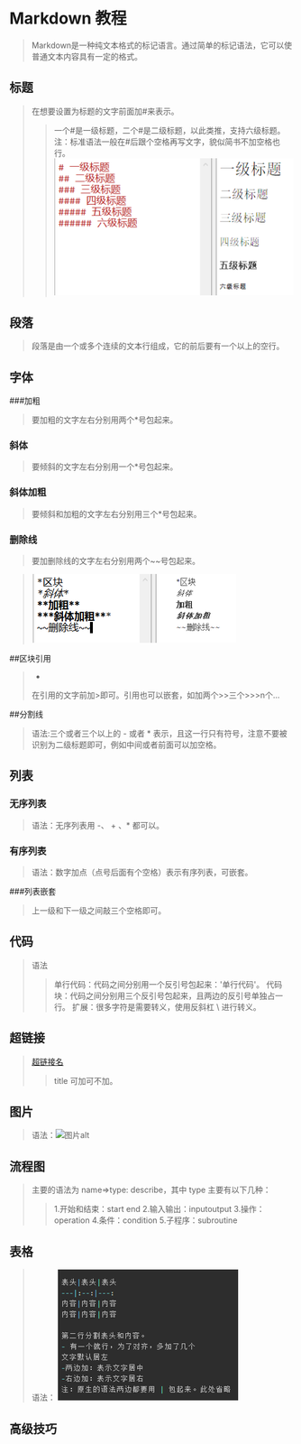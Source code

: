 # Markdown 教程
>Markdown是一种纯文本格式的标记语言。通过简单的标记语法，它可以使普通文本内容具有一定的格式。

## 标题
> 在想要设置为标题的文字前面加#来表示。
>> 一个#是一级标题，二个#是二级标题，以此类推，支持六级标题。
>> 注：标准语法一般在#后跟个空格再写文字，貌似简书不加空格也行。
>![标题](https://github.com/Becky-nuo/git-test/blob/master/images/Markdown/001.png)

## 段落
>段落是由一个或多个连续的文本行组成，它的前后要有一个以上的空行。

## 字体
###加粗
>要加粗的文字左右分别用两个*号包起来。

### 斜体
>要倾斜的文字左右分别用一个*号包起来。

### 斜体加粗
>要倾斜和加粗的文字左右分别用三个*号包起来。

### 删除线
> 要加删除线的文字左右分别用两个~~号包起来。

>![字体](https://github.com/Becky-nuo/git-test/blob/master/images/Markdown/003.png)

##区块引用
> *
> 在引用的文字前加>即可。引用也可以嵌套，如加两个>>三个>>>n个...


##分割线
> 语法:三个或者三个以上的 - 或者 * 表示，且这一行只有符号，注意不要被识别为二级标题即可，例如中间或者前面可以加空格。

## 列表
### 无序列表
>语法：无序列表用 -、 + 、* 都可以。

### 有序列表
> 语法：数字加点（点号后面有个空格）表示有序列表，可嵌套。

###列表嵌套
> 上一级和下一级之间敲三个空格即可。

## 代码
> 语法
>> 单行代码：代码之间分别用一个反引号包起来：'单行代码'。
>> 代码块：代码之间分别用三个反引号包起来，且两边的反引号单独占一行。
>> 扩展：很多字符是需要转义，使用反斜杠 \ 进行转义。

## 超链接
>[超链接名](超链接地址“超链接title”)
>>title 可加可不加。

## 图片
> 语法：![图片alt](图片地址)

## 流程图
>主要的语法为 name=>type: describe，其中 type 主要有以下几种：
>>1.开始和结束：start end
>>2.输入输出：inputoutput
>>3.操作：operation
>>4.条件：condition
>>5.子程序：subroutine
## 表格
>语法：
>![表格](https://github.com/Becky-nuo/git-test/blob/master/images/Markdown/002.png)

## 高级技巧

